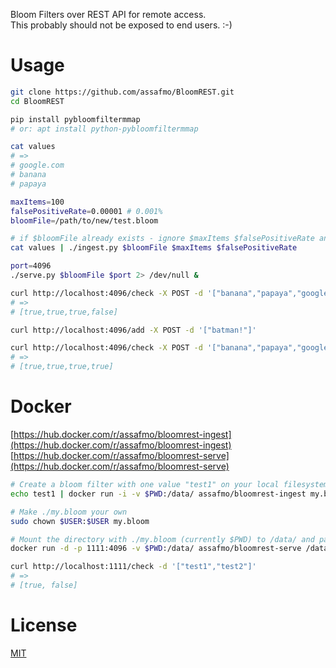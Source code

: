 Bloom Filters over REST API for remote access.  
This probably should not be exposed to end users. :-)  

# Usage
```bash
git clone https://github.com/assafmo/BloomREST.git
cd BloomREST

pip install pybloomfiltermmap
# or: apt install python-pybloomfiltermmap

cat values
# => 
# google.com
# banana
# papaya

maxItems=100
falsePositiveRate=0.00001 # 0.001%
bloomFile=/path/to/new/test.bloom

# if $bloomFile already exists - ignore $maxItems $falsePositiveRate and just add the values to it
cat values | ./ingest.py $bloomFile $maxItems $falsePositiveRate 

port=4096
./serve.py $bloomFile $port 2> /dev/null &

curl http://localhost:4096/check -X POST -d '["banana","papaya","google.com","batman!"]'
# =>
# [true,true,true,false]

curl http://localhost:4096/add -X POST -d '["batman!"]'

curl http://localhost:4096/check -X POST -d '["banana","papaya","google.com","batman!"]'
# =>
# [true,true,true,true]
```
# Docker
[https://hub.docker.com/r/assafmo/bloomrest-ingest](https://hub.docker.com/r/assafmo/bloomrest-ingest)  
[https://hub.docker.com/r/assafmo/bloomrest-serve](https://hub.docker.com/r/assafmo/bloomrest-serve)

```bash
# Create a bloom filter with one value "test1" on your local filesystem ./my.bloom
echo test1 | docker run -i -v $PWD:/data/ assafmo/bloomrest-ingest my.bloom 10 0.001

# Make ./my.bloom your own
sudo chown $USER:$USER my.bloom

# Mount the directory with ./my.bloom (currently $PWD) to /data/ and pass the new my.bloom path and 4096 as a port to docker (must be 4096!)
docker run -d -p 1111:4096 -v $PWD:/data/ assafmo/bloomrest-serve /data/my.bloom 4096

curl http://localhost:1111/check -d '["test1","test2"]'                                      
# =>
# [true, false]
```

# License
[MIT](/LICENSE)
